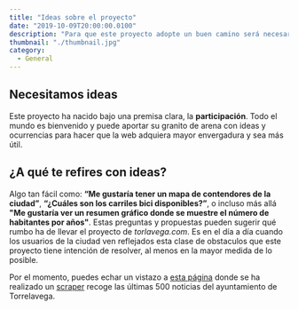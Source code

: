 ```yaml
---
title: "Ideas sobre el proyecto"
date: "2019-10-09T20:00:00.0100"
description: "Para que este proyecto adopte un buen camino será necesario recoger la máxima cantidad ideas posible. Para ello puedes contactar vía Twitter"
thumbnail: "./thumbnail.jpg"
category:
  - General
---
```


## Necesitamos ideas

Este proyecto ha nacido bajo una premisa clara, la **participación**. Todo el mundo es bienvenido y puede aportar su granito de arena con ideas y ocurrencias para hacer que la web adquiera mayor envergadura y sea más útil.

## ¿A qué te refires con ideas?

Algo tan fácil como: **“Me gustaría tener un mapa de contendores de la ciudad”**, **“¿Cuáles son los carriles bici disponibles?”**, o incluso más allá **"Me gustaría ver un resumen gráfico donde se muestre el número de habitantes por años"**. Estas preguntas y propuestas pueden sugerir qué rumbo ha de llevar el proyecto de _torlavega.com_. Es en el día a día cuando los usuarios de la ciudad ven reflejados esta clase de obstaculos que este proyecto tiene intención de resolver, al menos en la mayor medida de lo posible.

Por el momento, puedes echar un vistazo a [esta página]("/datos-del-ayuntamiento") donde se ha realizado un <a href="https://es.wikipedia.org/wiki/Web_scraping" target="_blank"  rel="noopener noreferrer">scraper</a> recoge las últimas 500 noticias del ayuntamiento de Torrelavega.
